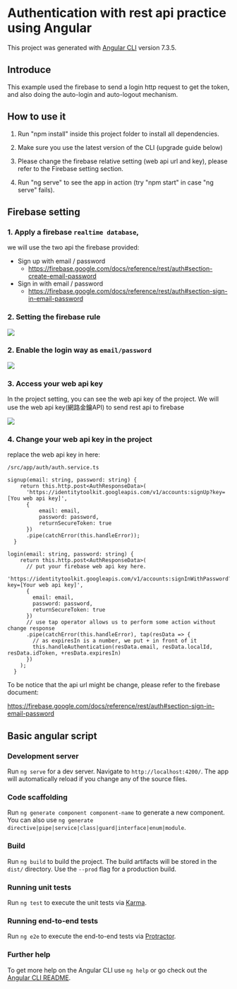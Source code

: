 # Authentication with rest api practice using Angular

This project was generated with [Angular CLI](https://github.com/angular/angular-cli) version 7.3.5.

## Introduce

This example used the firebase to send a login http request to get the token,
and also doing the auto-login and auto-logout mechanism. 

## How to use it

1. Run "npm install" inside this project folder to install all dependencies.

2. Make sure you use the latest version of the CLI (upgrade guide below)

3. Please change the firebase relative setting (web api url and key), please refer to the Firebase setting section.

4. Run "ng serve" to see the app in action (try "npm start" in case "ng serve" fails).

## Firebase setting

### 1. Apply a firebase `realtime database`,
we will use the two api the firebase provided:
* Sign up with email / password
  * https://firebase.google.com/docs/reference/rest/auth#section-create-email-password
* Sign in with email / password
  * https://firebase.google.com/docs/reference/rest/auth#section-sign-in-email-password

### 2. Setting the firebase rule

![](https://i.imgur.com/myy1N9R.png)

### 2. Enable the login way as `email/password`

![](https://i.imgur.com/zkhkFDg.png)

### 3. Access your web api key

In the project setting, you can see the web api key of the project.
We will use the web api key(網路金鑰API) to send rest api to firebase

![](https://i.imgur.com/533tZKX.png)

### 4. Change your web api key in the project

replace the web api key in here:  

`/src/app/auth/auth.service.ts`
```
signup(email: string, password: string) {
    return this.http.post<AuthResponseData>(
      'https://identitytoolkit.googleapis.com/v1/accounts:signUp?key=[You web api key]',
      {
          email: email,
          password: password,
          returnSecureToken: true
      })
      .pipe(catchError(this.handleError));
  }

login(email: string, password: string) {
    return this.http.post<AuthResponseData>(
      // put your firebase web api key here.
      'https://identitytoolkit.googleapis.com/v1/accounts:signInWithPassword?key=[Your web api key]',
      {
        email: email,
        password: password,
        returnSecureToken: true
      })
      // use tap operator allows us to perform some action without change response
      .pipe(catchError(this.handleError), tap(resData => {
        // as expiresIn is a number, we put + in front of it
        this.handleAuthentication(resData.email, resData.localId, resData.idToken, +resData.expiresIn)
      })
    );
  }
```

To be notice that the api url might be change,
please refer to the firebase document:

https://firebase.google.com/docs/reference/rest/auth#section-sign-in-email-password

## Basic angular script

### Development server

Run `ng serve` for a dev server. Navigate to `http://localhost:4200/`. The app will automatically reload if you change any of the source files.

### Code scaffolding

Run `ng generate component component-name` to generate a new component. You can also use `ng generate directive|pipe|service|class|guard|interface|enum|module`.

### Build

Run `ng build` to build the project. The build artifacts will be stored in the `dist/` directory. Use the `--prod` flag for a production build.

### Running unit tests

Run `ng test` to execute the unit tests via [Karma](https://karma-runner.github.io).

### Running end-to-end tests

Run `ng e2e` to execute the end-to-end tests via [Protractor](http://www.protractortest.org/).

### Further help

To get more help on the Angular CLI use `ng help` or go check out the [Angular CLI README](https://github.com/angular/angular-cli/blob/master/README.md).
